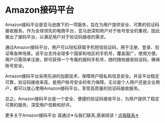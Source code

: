# Amazon接码平台

Amazon接码平台是亚马逊旗下的一项服务，旨在为用户提供安全、可靠的验证码接收服务。作为全球领先的电商平台，亚马逊深知用户对于账号安全的重视，因此推出了接码平台，以满足用户对于验证码接收的需求。

通过Amazon接码平台，用户可以轻松获取手机短信验证码，用于注册、登录、验证等各种场景。该平台支持全球多个国家和地区的手机号，覆盖面广，使用方便。用户只需简单注册，即可获得一个专属的接码手机号，随时随地接收验证码，确保账号安全。

Amazon接码平台采用先进的加密技术，保障用户隐私和信息安全。并且平台稳定可靠，验证码接收率高，是用户账号安全的有力保障。无论是个人用户还是企业用户，都可以放心使用Amazon接码平台，享受高质量的验证码接收服务。

总之，Amazon接码平台是一个安全、便捷的验证码接收平台，为用户提供了稳定可靠的服务，深受用户信赖和好评。

更多关于Amazon接码平台 请通过✈与我们联系,感谢阅读！[点我联系✈](https://m.G208.com)